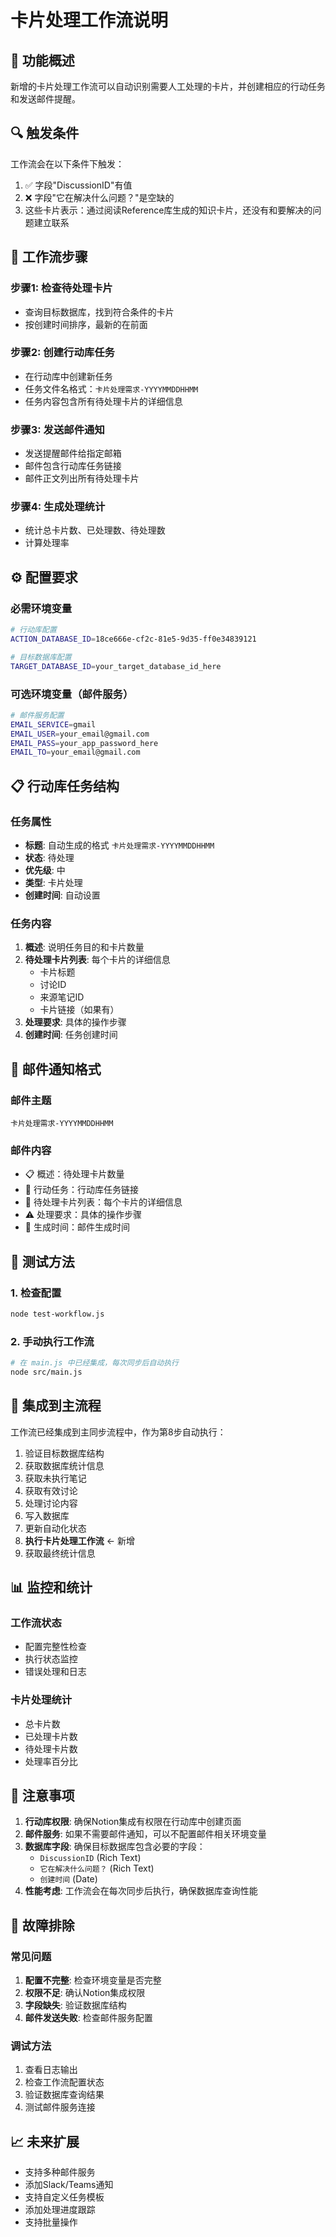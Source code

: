 # 卡片处理工作流说明

## 🎯 功能概述

新增的卡片处理工作流可以自动识别需要人工处理的卡片，并创建相应的行动任务和发送邮件提醒。

## 🔍 触发条件

工作流会在以下条件下触发：
1. ✅ 字段"DiscussionID"有值
2. ❌ 字段"它在解决什么问题？"是空缺的
3. 这些卡片表示：通过阅读Reference库生成的知识卡片，还没有和要解决的问题建立联系

## 🚀 工作流步骤

### 步骤1: 检查待处理卡片
- 查询目标数据库，找到符合条件的卡片
- 按创建时间排序，最新的在前面

### 步骤2: 创建行动库任务
- 在行动库中创建新任务
- 任务文件名格式：`卡片处理需求-YYYYMMDDHHMM`
- 任务内容包含所有待处理卡片的详细信息

### 步骤3: 发送邮件通知
- 发送提醒邮件给指定邮箱
- 邮件包含行动库任务链接
- 邮件正文列出所有待处理卡片

### 步骤4: 生成处理统计
- 统计总卡片数、已处理数、待处理数
- 计算处理率

## ⚙️ 配置要求

### 必需环境变量
```bash
# 行动库配置
ACTION_DATABASE_ID=18ce666e-cf2c-81e5-9d35-ff0e34839121

# 目标数据库配置
TARGET_DATABASE_ID=your_target_database_id_here
```

### 可选环境变量（邮件服务）
```bash
# 邮件服务配置
EMAIL_SERVICE=gmail
EMAIL_USER=your_email@gmail.com
EMAIL_PASS=your_app_password_here
EMAIL_TO=your_email@gmail.com
```

## 📋 行动库任务结构

### 任务属性
- **标题**: 自动生成的格式 `卡片处理需求-YYYYMMDDHHMM`
- **状态**: 待处理
- **优先级**: 中
- **类型**: 卡片处理
- **创建时间**: 自动设置

### 任务内容
1. **概述**: 说明任务目的和卡片数量
2. **待处理卡片列表**: 每个卡片的详细信息
   - 卡片标题
   - 讨论ID
   - 来源笔记ID
   - 卡片链接（如果有）
3. **处理要求**: 具体的操作步骤
4. **创建时间**: 任务创建时间

## 📧 邮件通知格式

### 邮件主题
`卡片处理需求-YYYYMMDDHHMM`

### 邮件内容
- 📋 概述：待处理卡片数量
- 🔗 行动任务：行动库任务链接
- 📝 待处理卡片列表：每个卡片的详细信息
- ⚠️ 处理要求：具体的操作步骤
- 📅 生成时间：邮件生成时间

## 🧪 测试方法

### 1. 检查配置
```bash
node test-workflow.js
```

### 2. 手动执行工作流
```bash
# 在 main.js 中已经集成，每次同步后自动执行
node src/main.js
```

## 🔄 集成到主流程

工作流已经集成到主同步流程中，作为第8步自动执行：

1. 验证目标数据库结构
2. 获取数据库统计信息
3. 获取未执行笔记
4. 获取有效讨论
5. 处理讨论内容
6. 写入数据库
7. 更新自动化状态
8. **执行卡片处理工作流** ← 新增
9. 获取最终统计信息

## 📊 监控和统计

### 工作流状态
- 配置完整性检查
- 执行状态监控
- 错误处理和日志

### 卡片处理统计
- 总卡片数
- 已处理卡片数
- 待处理卡片数
- 处理率百分比

## 🚨 注意事项

1. **行动库权限**: 确保Notion集成有权限在行动库中创建页面
2. **邮件服务**: 如果不需要邮件通知，可以不配置邮件相关环境变量
3. **数据库字段**: 确保目标数据库包含必要的字段：
   - `DiscussionID` (Rich Text)
   - `它在解决什么问题？` (Rich Text)
   - `创建时间` (Date)
4. **性能考虑**: 工作流会在每次同步后执行，确保数据库查询性能

## 🔧 故障排除

### 常见问题
1. **配置不完整**: 检查环境变量是否完整
2. **权限不足**: 确认Notion集成权限
3. **字段缺失**: 验证数据库结构
4. **邮件发送失败**: 检查邮件服务配置

### 调试方法
1. 查看日志输出
2. 检查工作流配置状态
3. 验证数据库查询结果
4. 测试邮件服务连接

## 📈 未来扩展

- 支持多种邮件服务
- 添加Slack/Teams通知
- 支持自定义任务模板
- 添加处理进度跟踪
- 支持批量操作
